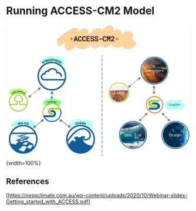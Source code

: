 # Running ACCESS-CM2 Model

<!-- ![ACCESS-CM2 Logo](../../assets/component-logos/access-cm2-shadow.png) -->
![ACCESS-CM2 Logo](../../assets/component-logos/access-cm2-1.9.png){width=100%}

## References
[https://nespclimate.com.au/wp-content/uploads/2020/10/Webinar-slides-Getting_started_with_ACCESS.pdf]

[https://nespclimate.com.au/wp-content/uploads/2020/10/Webinar-slides-Getting_started_with_ACCESS.pdf]: https://nespclimate.com.au/wp-content/uploads/2020/10/Webinar-slides-Getting_started_with_ACCESS.pdf